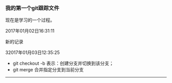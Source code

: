 ### 我的第一个git跟踪文件

现在是学习的一个过程。

2017年01月02日16:31:11

新的记录

32017年01月03日12:35:25


- git checkout -b <name>  表示：创建分支并切换到该分支；
- git merge <name>  合并指定分支到当前分支

---
